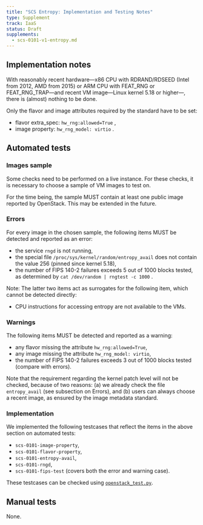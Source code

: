 ```yaml
---
title: "SCS Entropy: Implementation and Testing Notes"
type: Supplement
track: IaaS
status: Draft
supplements:
  - scs-0101-v1-entropy.md
---
```


## Implementation notes

With reasonably recent hardware—x86 CPU with RDRAND/RDSEED (Intel from 2012,
AMD from 2015) or ARM CPU with FEAT_RNG or FEAT_RNG_TRAP—and recent VM image—Linux
kernel 5.18 or higher—, there is (almost) nothing to be done.

Only the flavor and image attributes required by the standard have to be set:

- flavor extra_spec: `hw_rng:allowed=True` ,
- image property: `hw_rng_model: virtio` .

## Automated tests

### Images sample

Some checks need to be performed on a live instance. For these checks, it is
necessary to choose a sample of VM images to test on.

For the time being, the sample MUST contain at least one public image reported
by OpenStack. This may be extended in the future.

### Errors

For every image in the chosen sample, the following items MUST be detected and
reported as an error:

- the service `rngd` is not running,
- the special file `/proc/sys/kernel/random/entropy_avail` does not contain
  the value 256 (pinned since kernel 5.18),
- the number of FIPS 140-2 failures exceeds 5 out of 1000 blocks
  tested, as determined by `cat /dev/random | rngtest -c 1000` .

Note: The latter two items act as surrogates for the following item, which
cannot be detected directly:

- CPU instructions for accessing entropy are not available to the VMs.

### Warnings

The following items MUST be detected and reported as a warning:

- any flavor missing the attribute `hw_rng:allowed=True`,
- any image missing the attribute `hw_rng_model: virtio`,
- the number of FIPS 140-2 failures exceeds 3 out of 1000 blocks
  tested (compare with errors).

Note that the requirement regarding the kernel patch level will not be
checked, because of two reasons: (a) we already check the file `entropy_avail`
(see subsection on Errors), and (b) users can always choose a recent image,
as ensured by the image metadata standard.

### Implementation

We implemented the following testcases that reflect the items in the above section
on automated tests:

- `scs-0101-image-property`,
- `scs-0101-flavor-property`,
- `scs-0101-entropy-avail`,
- `scs-0101-rngd`,
- `scs-0101-fips-test` (covers both the error and warning case).

These testcases can be checked using [`openstack_test.py`](https://github.com/SovereignCloudStack/standards/blob/main/Tests/iaas/openstack_test.py).

## Manual tests

None.
